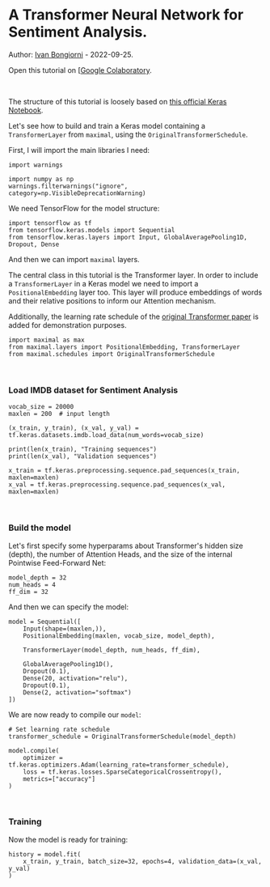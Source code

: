 # A Transformer Neural Network for Sentiment Analysis.

Author: [Ivan Bongiorni](https://github.com/IvanBongiorni) - 2022-09-25.

Open this tutorial on [[Google Colaboratory](https://colab.research.google.com/drive/1j0vDhAZX7Ni_sdCDb0C1veMtW3FEXlRD?usp=sharing).

<br>

The structure of this tutorial is loosely based on [this official Keras Notebook](https://keras.io/examples/nlp/text_classification_with_transformer/).

Let's see how to build and train a Keras model containing a `TransformerLayer` from `maximal`, using the `OriginalTransformerSchedule`.

First, I will import the main libraries I need:
```
import warnings

import numpy as np
warnings.filterwarnings("ignore", category=np.VisibleDeprecationWarning)
```

We need TensorFlow for the model structure:
```
import tensorflow as tf
from tensorflow.keras.models import Sequential
from tensorflow.keras.layers import Input, GlobalAveragePooling1D, Dropout, Dense
```

And then we can import `maximal` layers.

The central class in this tutorial is the Transformer layer. In order to include a `TransformerLayer` in a Keras model we need to import a `PositionalEmbedding` layer too. This layer will produce embeddings of words and their relative positions to inform our Attention mechanism.

Additionally, the learning rate schedule of the [original Transformer paper](https://arxiv.org/abs/1706.03762) is added for demonstration purposes.
```
import maximal as max
from maximal.layers import PositionalEmbedding, TransformerLayer
from maximal.schedules import OriginalTransformerSchedule
```

<br>

### Load IMDB dataset for Sentiment Analysis
```
vocab_size = 20000
maxlen = 200  # input length

(x_train, y_train), (x_val, y_val) = tf.keras.datasets.imdb.load_data(num_words=vocab_size)

print(len(x_train), "Training sequences")
print(len(x_val), "Validation sequences")

x_train = tf.keras.preprocessing.sequence.pad_sequences(x_train, maxlen=maxlen)
x_val = tf.keras.preprocessing.sequence.pad_sequences(x_val, maxlen=maxlen)
```

<br>

### Build the model
Let's first specify some hyperparams about Transformer's hidden size (depth), the number of Attention Heads, and the size of the internal Pointwise Feed-Forward Net:
```
model_depth = 32
num_heads = 4
ff_dim = 32
```
And then we can specify the model:
```
model = Sequential([
    Input(shape=(maxlen,)),
    PositionalEmbedding(maxlen, vocab_size, model_depth),

    TransformerLayer(model_depth, num_heads, ff_dim),

    GlobalAveragePooling1D(),
    Dropout(0.1),
    Dense(20, activation="relu"),
    Dropout(0.1),
    Dense(2, activation="softmax")
])
```
We are now ready to compile our `model`:
```
# Set learning rate schedule
transformer_schedule = OriginalTransformerSchedule(model_depth)

model.compile(
    optimizer = tf.keras.optimizers.Adam(learning_rate=transformer_schedule),
    loss = tf.keras.losses.SparseCategoricalCrossentropy(),
    metrics=["accuracy"]
)
```

<br>

### Training

Now the model is ready for training:
```
history = model.fit(
    x_train, y_train, batch_size=32, epochs=4, validation_data=(x_val, y_val)
)
```
